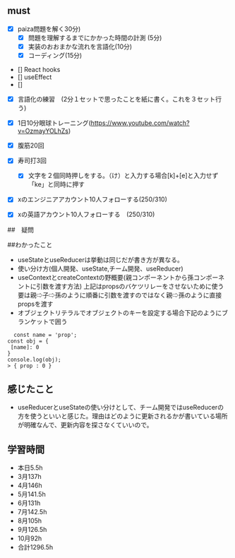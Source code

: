

## must
- [x] paiza問題を解く30分)
  - [x] 問題を理解するまでにかかった時間の計測 (5分)
  - [x] 実装のおおまかな流れを言語化(10分)
  - [x] コーディング(15分)
- [] React hooks
- [] useEffect
- [] 
- [x] 言語化の練習　(2分１セットで思ったことを紙に書く。これを３セット行う)
- [x] 1日10分眼球トレーニング(https://www.youtube.com/watch?v=OzmayYOLhZs)
- [x] 腹筋20回
- [x] 寿司打3回
  - [x] 文字を２個同時押しをする。（け）と入力する場合[k]+[e]と入力せず「ke」と同時に押す
- [x] xのエンジニアアカウント10人フォローする(250/310)
- [x] xの英語アカウント10人フォローする　(250/310)
     

##　疑問


##わかったこと
- useStateとuseReducerは挙動は同じだが書き方が異なる。
- 使い分け方(個人開発、useState,チーム開発、useReducer)
- useContextとcreateContextの野概要(親コンポーネントから孫コンポーネントに引数を渡す方法)
上記はpropsのバケツリレーをさせないために使う要は親⇨子⇨孫のように順番に引数を渡すのではなく親⇨孫のように直接propsを渡す
- オブジェクトリテラルでオブジェクトのキーを設定する場合下記のようにブランケットで囲う
```
  const name = 'prop';
const obj = {
 [name]: 0
}
console.log(obj);
> { prop : 0 }
```



## 感じたこと
- useReducerとuseStateの使い分けとして、チーム開発ではuseReducerの方を使うといいと感じた。理由はどのように更新されるかが書いている場所が明確なんで、更新内容を探さなくていいので。



## 学習時間
  - 本日5.5h
  - 3月137h
  - 4月146h
  - 5月141.5h
  - 6月131h
  - 7月142.5h
  - 8月105h
  - 9月126.5h
  - 10月92h
  - 合計1296.5h
    





